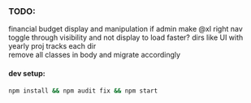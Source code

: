 ### TODO:
financial budget display and manipulation if admin
make @xl right nav toggle through visibility and not display to load faster? 
dirs like UI with yearly proj tracks each dir  
remove all classes in body and migrate accordingly

#### dev setup:

```bash
npm install && npm audit fix && npm start
```

